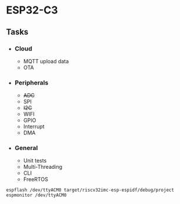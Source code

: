 # ESP32-C3

## Tasks

- ### Cloud
    - MQTT upload data
    - OTA
- ### Peripherals
    - ~~ADC~~
    - SPI
    - ~~I2C~~
    - WIFI
    - GPIO
    - Interrupt
    - DMA
- ### General
    - Unit tests
    - Multi-Threading
    - CLI
    - FreeRTOS

```
espflash /dev/ttyACM0 target/riscv32imc-esp-espidf/debug/project
espmonitor /dev/ttyACM0
```